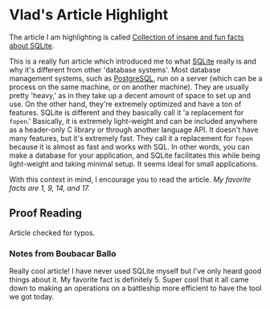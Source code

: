 # Vlad's Article Highlight

The article I am highlighting is called [Collection of insane and fun facts about SQLite](https://avi.im/blag/2024/sqlite-facts/).

This is a really fun article which introduced me to what [SQLite](https://www.sqlite.org/) really is and why it's different from other 'database systems'.
Most database management systems, such as [PostgreSQL](https://www.postgresql.org/), run on a server (which can be a process on the same machine, or on another machine).
They are usually pretty 'heavy,' as in they take up a decent amount of space to set up and use.
On the other hand, they're extremely optimized and have a ton of features.
SQLite is different and they basically call it 'a replacement for `fopen`.'
Basically, it is extremely light-weight and can be included anywhere as a header-only C library or through another language API.
It doesn't have many features, but it's extremely fast.
They call it a replacement for `fopen` because it is almost as fast and works with SQL.
In other words, you can make a database for your application, and SQLite facilitates this while being light-weight and taking minimal setup.
It seems ideal for small applications.

With this context in mind, I encourage you to read the article. *My favorite facts are 1, 9, 14, and 17.*

## Proof Reading

Article checked for typos.


### Notes from Boubacar Ballo

Really cool article! I have never used SQLite myself but I've only heard good things about it. My favorite fact is definitely 5. Super cool that it all came down to making an operations on a battleship more efficient to have the tool we got today.
